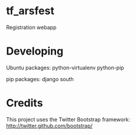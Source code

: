 tf_arsfest
==========

Registration webapp


Developing
=========

Ubuntu packages: 
python-virtualenv
python-pip

pip packages:
django
south

Credits
=========
This project uses the Twitter Bootstrap framework:
http://twitter.github.com/bootstrap/
